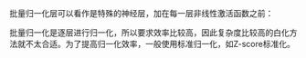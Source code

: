 批量归一化层可以看作是特殊的神经层，加在每一层非线性激活函数之前：


批量归一化是逐层进行归一化，所以要求效率比较高，因此复杂度比较高的白化方法就不太合适。为了提高归一化效率，一般使用标准归一化，如Z-score标准化。